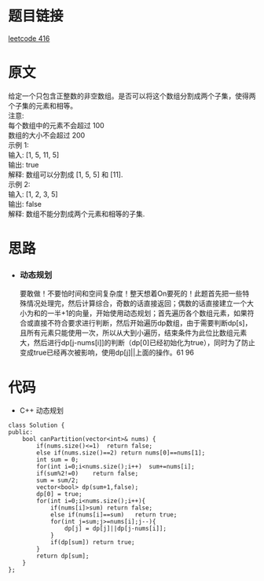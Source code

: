 # 题目链接
[leetcode 416](https://leetcode-cn.com/problems/partition-equal-subset-sum/)

# 原文
给定一个只包含正整数的非空数组。是否可以将这个数组分割成两个子集，使得两个子集的元素和相等。  
注意:  
每个数组中的元素不会超过 100  
数组的大小不会超过 200  
示例 1:  
输入: [1, 5, 11, 5]  
输出: true  
解释: 数组可以分割成 [1, 5, 5] 和 [11].  
示例 2:  
输入: [1, 2, 3, 5]  
输出: false  
解释: 数组不能分割成两个元素和相等的子集.  

# 思路
- ### **动态规划**
  要敢做！不要怕时间和空间复杂度！整天想着On要死的！此题首先把一些特殊情况处理完，然后计算综合，奇数的话直接返回；偶数的话直接建立一个大小为和的一半+1的向量，开始使用动态规划；首先遍历各个数组元素，如果符合或直接不符合要求进行判断，然后开始遍历dp数组，由于需要判断dp[s]，且所有元素只能使用一次，所以从大到小遍历，结束条件为此位比数组元素大，然后进行dp[j-nums[i]]的判断（dp[0]已经初始化为true），同时为了防止变成true已经再次被影响，使用dp[j]||上面的操作。61 96

# 代码
- C++ 动态规划
```
class Solution {
public:
    bool canPartition(vector<int>& nums) {
        if(nums.size()<=1)  return false;
        else if(nums.size()==2) return nums[0]==nums[1];
        int sum = 0;
        for(int i=0;i<nums.size();i++)  sum+=nums[i];
        if(sum%2!=0)    return false;
        sum = sum/2;
        vector<bool> dp(sum+1,false);
        dp[0] = true;
        for(int i=0;i<nums.size();i++){
            if(nums[i]>sum) return false;
            else if(nums[i]==sum)   return true;
            for(int j=sum;j>=nums[i];j--){
                dp[j] = dp[j]||dp[j-nums[i]];
            }
            if(dp[sum]) return true;
        }
        return dp[sum];
    }
};
```